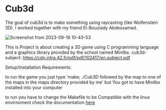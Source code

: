 # Cub3d
The goal of cub3d is to make something using raycasting (like Wolfenstein 3D).  I worked together with my friend El-Bouziady Abdessamad.

![Screenshot from 2023-09-16 10-43-53](https://github.com/justr0ma/1337-cub3d/assets/112334569/dd08b652-d3a7-48f8-af3b-4ec67beaf9f3)

This is Project is about creating a 3D game using C programming language and a graphics library provided by the school named Minilbx.
cub3d-subject: 
https://cdn.intra.42.fr/pdf/pdf/102417/en.subject.pdf

Setup/Installation Requirements:

  to run the game you just type 'make; ./Cub3D followed by the map to one of the maps in the maps directory provided by me' but You got to have Minilbx installed into your computer

  to run you have to change the Makefile to be Compatible with the linux envirnoment check the documentation [here](https://harm-smits.github.io/42docs/libs/minilibx/getting_started.html)
